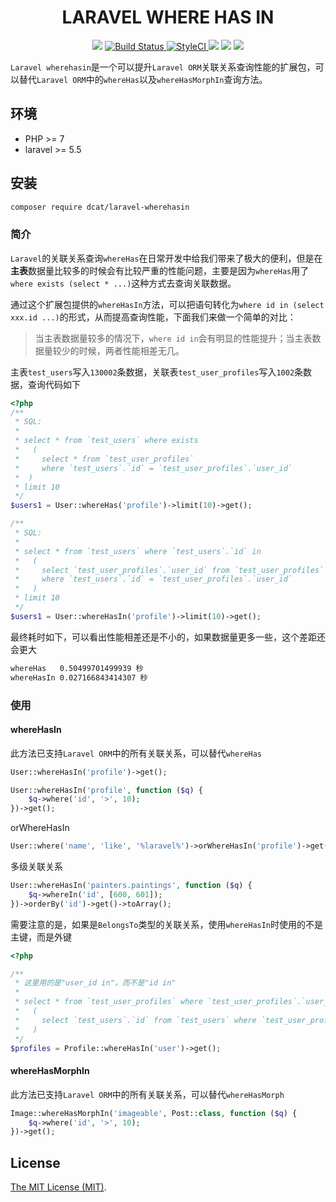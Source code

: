 <div align="center">

# LARAVEL WHERE HAS IN

<p>
    <a href="https://github.com/jqhph/laravel-wherehasin/blob/master/LICENSE"><img src="https://img.shields.io/badge/license-MIT-7389D8.svg?style=flat" ></a>
     <a href="https://travis-ci.org/jqhph/laravel-wherehasin">
        <img src="https://api.travis-ci.org/jqhph/laravel-wherehasin.svg?branch=master" alt="Build Status">
    </a>
     <a href="https://styleci.io/repos/215738797">
        <img src="https://github.styleci.io/repos/215738797/shield" alt="StyleCI">
    </a>
    <a href="https://github.com/jqhph/laravel-wherehasin/releases" ><img src="https://img.shields.io/github/release/jqhph/laravel-wherehasin.svg?color=4099DE" /></a> 
    <a href="https://packagist.org/packages/dcat/laravel-wherehasin"><img src="https://img.shields.io/packagist/dt/dcat/laravel-wherehasin.svg?color=" /></a> 
    <a><img src="https://img.shields.io/badge/php-7+-59a9f8.svg?style=flat" /></a> 
</p>

</div>

`Laravel wherehasin`是一个可以提升`Laravel ORM`关联关系查询性能的扩展包，可以替代`Laravel ORM`中的`whereHas`以及`whereHasMorphIn`查询方法。


## 环境

- PHP >= 7
- laravel >= 5.5


## 安装

```bash
composer require dcat/laravel-wherehasin
```

### 简介

`Laravel`的关联关系查询`whereHas`在日常开发中给我们带来了极大的便利，但是在**主表**数据量比较多的时候会有比较严重的性能问题，主要是因为`whereHas`用了`where exists (select * ...)`这种方式去查询关联数据。


通过这个扩展包提供的`whereHasIn`方法，可以把语句转化为`where id in (select xxx.id ...)`的形式，从而提高查询性能，下面我们来做一个简单的对比：


> 当主表数据量较多的情况下，`where id in`会有明显的性能提升；当主表数据量较少的时候，两者性能相差无几。


主表`test_users`写入`130002`条数据，关联表`test_user_profiles`写入`1002`条数据，查询代码如下

```php
<?php
/**
 * SQL:
 * 
 * select * from `test_users` where exists
 *   (
 *     select * from `test_user_profiles` 
 *     where `test_users`.`id` = `test_user_profiles`.`user_id`
 *  ) 
 * limit 10
 */
$users1 = User::whereHas('profile')->limit(10)->get();

/**
 * SQL:
 * 
 * select * from `test_users` where `test_users`.`id` in 
 *   (
 *     select `test_user_profiles`.`user_id` from `test_user_profiles` 
 *     where `test_users`.`id` = `test_user_profiles`.`user_id`
 *   ) 
 * limit 10
 */
$users1 = User::whereHasIn('profile')->limit(10)->get();
```

最终耗时如下，可以看出性能相差还是不小的，如果数据量更多一些，这个差距还会更大

```bash
whereHas   0.50499701499939 秒
whereHasIn 0.027166843414307 秒
```


### 使用

#### whereHasIn

此方法已支持`Laravel ORM`中的所有关联关系，可以替代`whereHas`

```php
User::whereHasIn('profile')->get();

User::whereHasIn('profile', function ($q) {
    $q->where('id', '>', 10);
})->get();
```

orWhereHasIn

```php
User::where('name', 'like', '%laravel%')->orWhereHasIn('profile')->get();
```

多级关联关系
```php
User::whereHasIn('painters.paintings', function ($q) {
    $q->whereIn('id', [600, 601]);
})->orderBy('id')->get()->toArray();

```

需要注意的是，如果是`BelongsTo`类型的关联关系，使用`whereHasIn`时使用的不是主键，而是外键

```php
<?php

/**
 * 这里用的是"user_id in"，而不是"id in"
 * 
 * select * from `test_user_profiles` where `test_user_profiles`.`user_id` in 
 *   (
 *     select `test_users`.`id` from `test_users` where `test_user_profiles`.`user_id` = `test_users`.`id`
 *   )
 */
$profiles = Profile::whereHasIn('user')->get();
```

#### whereHasMorphIn

此方法已支持`Laravel ORM`中的所有关联关系，可以替代`whereHasMorph`

```php
Image::whereHasMorphIn('imageable', Post::class, function ($q) {
    $q->where('id', '>', 10);
})->get();
```

## License
[The MIT License (MIT)](LICENSE).
